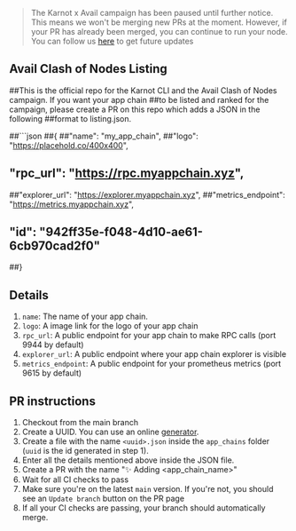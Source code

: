 > The Karnot x Avail campaign has been paused until further notice. This means we won't be merging new PRs at the moment. However, if your PR has already been merged, you can continue to run your node. You can follow us [here](https://twitter.com/karnotxyz) to get future updates 

## Avail Clash of Nodes Listing

##This is the official repo for the Karnot CLI and the Avail Clash of Nodes campaign. If you want your app chain
##to be listed and ranked for the campaign, please create a PR on this repo which adds a JSON in the following
##format to listing.json.

##```json
##{
  ##"name": "my_app_chain",
  ##"logo": "https://placehold.co/400x400",
 ## "rpc_url": "https://rpc.myappchain.xyz",
  ##"explorer_url": "https://explorer.myappchain.xyz",
  ##"metrics_endpoint": "https://metrics.myappchain.xyz",
 ## "id": "942ff35e-f048-4d10-ae61-6cb970cad2f0"
##}

## Details

1. `name`: The name of your app chain.
2. `logo`: A image link for the logo of your app chain
3. `rpc_url`: A public endpoint for your app chain to make RPC calls (port 9944 by default)
4. `explorer_url`: A public endpoint where your app chain explorer is visible
5. `metrics_endpoint`: A public endpoint for your prometheus metrics (port 9615 by default)

## PR instructions

1. Checkout from the main branch
2. Create a UUID. You can use an online [generator](https://www.uuidgenerator.net/).
3. Create a file with the name `<uuid>.json` inside the `app_chains` folder (`uuid` is the id generated in step 1).
4. Enter all the details mentioned above inside the JSON file.
5. Create a PR with the name "✨ Adding <app_chain_name>"
6. Wait for all CI checks to pass
7. Make sure you're on the latest `main` version. If you're not, you should see an `Update branch` button on the PR page
8. If all your CI checks are passing, your branch should automatically merge.




